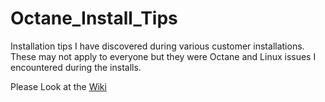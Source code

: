 # Octane_Install_Tips
Installation tips I have discovered during various customer installations.  These may not apply to everyone but they were Octane and Linux issues I encountered during the installs.

Please Look at the [Wiki](https://github.com/panama69/Octane_Install_Tips/wiki)
